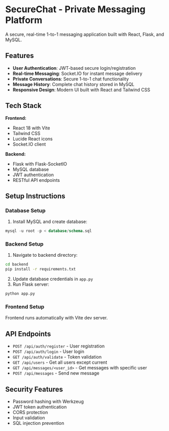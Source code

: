 #  SecureChat - Private Messaging Platform

A secure, real-time 1-to-1 messaging application built with React, Flask, and MySQL.

## Features

- **User Authentication**: JWT-based secure login/registration
- **Real-time Messaging**: Socket.IO for instant message delivery
- **Private Conversations**: Secure 1-to-1 chat functionality
- **Message History**: Complete chat history stored in MySQL
- **Responsive Design**: Modern UI built with React and Tailwind CSS

## Tech Stack

**Frontend:**
- React 18 with Vite
- Tailwind CSS
- Lucide React icons
- Socket.IO client

**Backend:**
- Flask with Flask-SocketIO
- MySQL database
- JWT authentication
- RESTful API endpoints

## Setup Instructions

### Database Setup
1. Install MySQL and create database:
```sql
mysql -u root -p < database/schema.sql
```

### Backend Setup
1. Navigate to backend directory:
```bash
cd backend
pip install -r requirements.txt
```

2. Update database credentials in `app.py`
3. Run Flask server:
```bash
python app.py
```

### Frontend Setup
Frontend runs automatically with Vite dev server.

## API Endpoints

- `POST /api/auth/register` - User registration
- `POST /api/auth/login` - User login
- `GET /api/auth/validate` - Token validation
- `GET /api/users` - Get all users except current
- `GET /api/messages/<user_id>` - Get messages with specific user
- `POST /api/messages` - Send new message

## Security Features

- Password hashing with Werkzeug
- JWT token authentication
- CORS protection
- Input validation
- SQL injection prevention
 